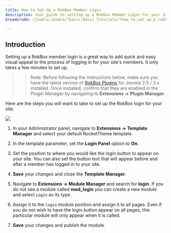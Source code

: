```yaml
---
title: How to Set Up a RokBox Member Login
description: Your guide to setting up a RokBox Member Login for your Joomla site.
breadcrumb: /joomla:Joomla/!basic:Basic Tutorials/!how_to_set_up_a_rokbox_member_login.md:How to Set Up a RokBox Member Login

---
```


Introduction
-----

Setting up a RokBox member login is a great way to add quick and easy visual appeal to the process of logging in for your site's members. It only takes a few minutes to set up.

>> Note: Before following the instructions below, make sure you have the latest version of [RokBox Plugins][rokbox] for Joomla 2.5 / 3.x installed. Once installed, confirm that they are enabled in the Plugin Manager by navigating to **Extensions → Plugin Manager**.

Here are the steps you will want to take to set up the RokBox login for your site.

![][login1]

1. In your Administrator panel, navigate to **Extensions → Template Manager** and select your default RocketTheme template.

2. In the template parameter, set the **Login Panel** option to **On**.

3. Set the position to where you would like the login button to appear on your site. You can also set the button text that will appear before and after a member has logged in to your site.

4. **Save** your changes and close the **Template Manager**. 

5. Navigate to **Extensions → Module Manager** and search for **login**. If you do not see a module called **mod_login** you can create a new module and select `Login` as its type.

6. Assign it to the `login` module position and assign it to all pages. Even if you do not wish to have the login button appear on all pages, this particular module will only appear when it is called.

7. **Save** your changes and publish the module.

[login1]: assets/login_1.jpeg
[login2]: assets/login_2.jpeg
[rokbox]: http://www.rockettheme.com/joomla/extensions/rokbox